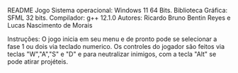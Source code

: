 README Jogo 
Sistema operacional: Windows 11 64 Bits.
Biblioteca Gráfica: SFML 32 bits.
Compilador: g++ 12.1.0
Autores: Ricardo Bruno Bentin Reyes e Lucas Nascimento de Morais

Instruções: O jogo inicia em seu menu e de pronto pode se selecionar a fase 1 ou dois via teclado numerico. Os controles do jogador são feitos via teclas "W","A","S" e "D" e para neutralizar inimigos, com a tecla "Alt" se pode atirar projéteis.
    
